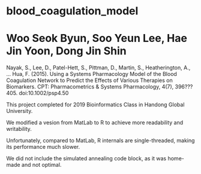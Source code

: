# blood_coagulation_model

# Woo Seok Byun, Soo Yeun Lee, Hae Jin Yoon, Dong Jin Shin

Nayak, S., Lee, D., Patel-Hett, S., Pittman, D., Martin, S., Heatherington, A., … Hua, F. (2015). Using a Systems Pharmacology Model of the Blood Coagulation Network to Predict the Effects of Various Therapies on Biomarkers. CPT: Pharmacometrics & Systems Pharmacology, 4(7), 396???405. doi:10.1002/psp4.50

This project completed for 2019 Bioinformatics Class in Handong Global University.

We modified a vesion from MatLab to R to achieve more readability and writability.

Unfortunately, compared to MatLab, R internals are single-threaded, making its performance much slower.

We did not include the simulated annealing code block, as it was home-made and not optimal.
